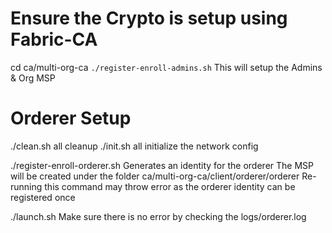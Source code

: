 Ensure the Crypto is setup using Fabric-CA
==========================================
cd ca/multi-org-ca
`./register-enroll-admins.sh`
This will setup the Admins & Org MSP 

Orderer Setup
=============
./clean.sh all         cleanup
./init.sh all          initialize the network config

./register-enroll-orderer.sh        Generates an identity for the orderer
The MSP will be created under the folder ca/multi-org-ca/client/orderer/orderer
Re-running this command may throw error as the orderer identity can be registered once

./launch.sh
Make sure there is no error by checking the logs/orderer.log


